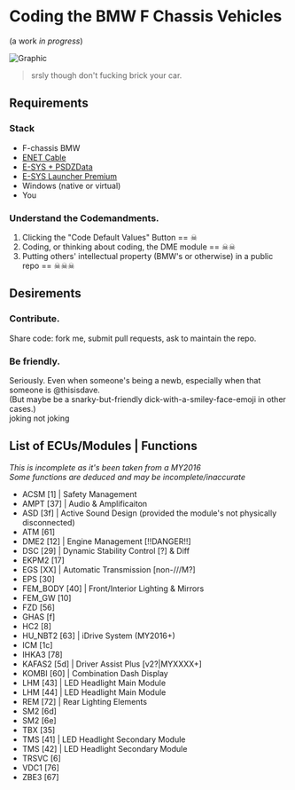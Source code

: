 # Coding the BMW F Chassis Vehicles

(a work *in progress*)

![Graphic](https://encrypted-tbn3.gstatic.com/images?q=tbn:ANd9GcQ4IhZEzpOCraK_vByD8TGUfYKhZmEfe74ZjpaRwloceNOnkO9d7w)

> srsly though don't fucking brick your car.

## Requirements

### Stack
* F-chassis BMW 
* [ENET Cable](https://www.google.com/webhp?sourceid=chrome-instant&ion=1&espv=2&es_th=1&ie=UTF-8#q=bmw%20enet%20cable)
* [E-SYS + PSDZData](http://f80.bimmerpost.com/forums/showthread.php?t=1040141)
* [E-SYS Launcher Premium](https://mega.nz/#F!PV9lxa4J!wvP4wFcYZVF84JBfc__lAw)
* Windows (native or virtual)
* You

### Understand the Codemandments.
1. Clicking the "Code Default Values" Button == ☠
2. Coding, or thinking about coding, the DME module == ☠☠
3. Putting others' intellectual property (BMW's or otherwise) in a public repo == ☠☠☠

## Desirements

### Contribute.
Share code: fork me, submit pull requests, ask to maintain the repo.

### Be friendly.
Seriously. Even when someone's being a newb, especially when that someone is @thisisdave.  
(But maybe be a snarky-but-friendly dick-with-a-smiley-face-emoji in other cases.)  
joking not joking

## List of ECUs/Modules | Functions
*This is incomplete as it's been taken from a MY2016*  
*Some functions are deduced and may be incomplete/inaccurate*

* ACSM [1] | Safety Management
* AMPT [37] | Audio & Amplificaiton
* ASD [3f] | Active Sound Design (provided the module's not physically disconnected)
* ATM [61]
* DME2 [12] | Engine Management [!!DANGER!!]
* DSC [29] | Dynamic Stability Control [?] & Diff
* EKPM2 [17]
* EGS [XX] | Automatic Transmission [non-///M?]
* EPS [30]
* FEM_BODY [40] | Front/Interior Lighting & Mirrors
* FEM_GW [10]
* FZD [56]
* GHAS [f]
* HC2 [8]
* HU_NBT2 [63] | iDrive System (MY2016+)
* ICM [1c]
* IHKA3 [78]
* KAFAS2 [5d] | Driver Assist Plus [v2?|MYXXXX+]
* KOMBI [60] | Combination Dash Display
* LHM [43] | LED Headlight Main Module
* LHM [44] | LED Headlight Main Module
* REM [72] | Rear Lighting Elements
* SM2 [6d] 
* SM2 [6e]
* TBX [35]
* TMS [41] | LED Headlight Secondary Module
* TMS [42] | LED Headlight Secondary Module
* TRSVC [6]
* VDC1 [76]
* ZBE3 [67]